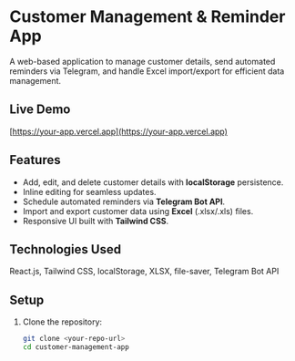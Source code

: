 # Customer Management & Reminder App

A web-based application to manage customer details, send automated reminders via Telegram, and handle Excel import/export for efficient data management.

## Live Demo

[https://your-app.vercel.app](https://your-app.vercel.app)

## Features

- Add, edit, and delete customer details with **localStorage** persistence.
- Inline editing for seamless updates.
- Schedule automated reminders via **Telegram Bot API**.
- Import and export customer data using **Excel** (.xlsx/.xls) files.
- Responsive UI built with **Tailwind CSS**.

## Technologies Used

React.js, Tailwind CSS, localStorage, XLSX, file-saver, Telegram Bot API

## Setup

1. Clone the repository:
   ```bash
   git clone <your-repo-url>
   cd customer-management-app
